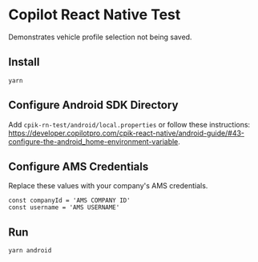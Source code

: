 # Copilot React Native Test

Demonstrates vehicle profile selection not being saved.

## Install
```
yarn
```

## Configure Android SDK Directory
Add `cpik-rn-test/android/local.properties` or follow these instructions:
https://developer.copilotpro.com/cpik-react-native/android-guide/#43-configure-the-android_home-environment-variable.

## Configure AMS Credentials
Replace these values with your company's AMS credentials.
```
const companyId = 'AMS COMPANY ID'
const username = 'AMS USERNAME'
```

## Run
```
yarn android
```
